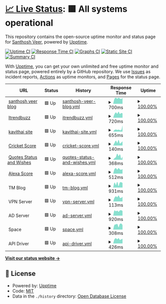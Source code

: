 # [📈 Live Status](https://santhoshkumar.github.io/upptime): <!--live status--> **🟩 All systems operational**

This repository contains the open-source uptime monitor and status page for [Santhosh Veer](https://santhoshveer.com/), powered by [Upptime](https://github.com/upptime/upptime).

[![Uptime CI](https://github.com/santhoshkumar/upptime/workflows/Uptime%20CI/badge.svg)](https://github.com/santhoshkumar/upptime/actions?query=workflow%3A%22Uptime+CI%22)
[![Response Time CI](https://github.com/santhoshkumar/upptime/workflows/Response%20Time%20CI/badge.svg)](https://github.com/santhoshkumar/upptime/actions?query=workflow%3A%22Response+Time+CI%22)
[![Graphs CI](https://github.com/santhoshkumar/upptime/workflows/Graphs%20CI/badge.svg)](https://github.com/santhoshkumar/upptime/actions?query=workflow%3A%22Graphs+CI%22)
[![Static Site CI](https://github.com/santhoshkumar/upptime/workflows/Static%20Site%20CI/badge.svg)](https://github.com/santhoshkumar/upptime/actions?query=workflow%3A%22Static+Site+CI%22)
[![Summary CI](https://github.com/santhoshkumar/upptime/workflows/Summary%20CI/badge.svg)](https://github.com/santhoshkumar/upptime/actions?query=workflow%3A%22Summary+CI%22)

With [Upptime](https://upptime.js.org), you can get your own unlimited and free uptime monitor and status page, powered entirely by a GitHub repository. We use [Issues](https://github.com/santhoshkumar/upptime/issues) as incident reports, [Actions](https://github.com/santhoshkumar/upptime/actions) as uptime monitors, and [Pages](https://santhoshkumar.github.io/upptime) for the status page.

<!--start: status pages-->
<!-- This summary is generated by Upptime (https://github.com/upptime/upptime) -->
<!-- Do not edit this manually, your changes will be overwritten -->
<!-- prettier-ignore -->
| URL | Status | History | Response Time | Uptime |
| --- | ------ | ------- | ------------- | ------ |
| <img alt="" src="https://icons.duckduckgo.com/ip3/santhoshveer.com.ico" height="13"> [santhosh veer blog](https://santhoshveer.com) | 🟩 Up | [santhosh-veer-blog.yml](https://github.com/santhoshkumar/upptime/commits/HEAD/history/santhosh-veer-blog.yml) | <details><summary><img alt="Response time graph" src="./graphs/santhosh-veer-blog/response-time-week.png" height="20"> 700ms</summary><br><a href="https://santhoshkumar.github.io/upptime/history/santhosh-veer-blog"><img alt="Response time 742" src="https://img.shields.io/endpoint?url=https%3A%2F%2Fraw.githubusercontent.com%2Fsanthoshkumar%2Fupptime%2FHEAD%2Fapi%2Fsanthosh-veer-blog%2Fresponse-time.json"></a><br><a href="https://santhoshkumar.github.io/upptime/history/santhosh-veer-blog"><img alt="24-hour response time 751" src="https://img.shields.io/endpoint?url=https%3A%2F%2Fraw.githubusercontent.com%2Fsanthoshkumar%2Fupptime%2FHEAD%2Fapi%2Fsanthosh-veer-blog%2Fresponse-time-day.json"></a><br><a href="https://santhoshkumar.github.io/upptime/history/santhosh-veer-blog"><img alt="7-day response time 700" src="https://img.shields.io/endpoint?url=https%3A%2F%2Fraw.githubusercontent.com%2Fsanthoshkumar%2Fupptime%2FHEAD%2Fapi%2Fsanthosh-veer-blog%2Fresponse-time-week.json"></a><br><a href="https://santhoshkumar.github.io/upptime/history/santhosh-veer-blog"><img alt="30-day response time 730" src="https://img.shields.io/endpoint?url=https%3A%2F%2Fraw.githubusercontent.com%2Fsanthoshkumar%2Fupptime%2FHEAD%2Fapi%2Fsanthosh-veer-blog%2Fresponse-time-month.json"></a><br><a href="https://santhoshkumar.github.io/upptime/history/santhosh-veer-blog"><img alt="1-year response time 742" src="https://img.shields.io/endpoint?url=https%3A%2F%2Fraw.githubusercontent.com%2Fsanthoshkumar%2Fupptime%2FHEAD%2Fapi%2Fsanthosh-veer-blog%2Fresponse-time-year.json"></a></details> | <details><summary><a href="https://santhoshkumar.github.io/upptime/history/santhosh-veer-blog">100.00%</a></summary><a href="https://santhoshkumar.github.io/upptime/history/santhosh-veer-blog"><img alt="All-time uptime 99.98%" src="https://img.shields.io/endpoint?url=https%3A%2F%2Fraw.githubusercontent.com%2Fsanthoshkumar%2Fupptime%2FHEAD%2Fapi%2Fsanthosh-veer-blog%2Fuptime.json"></a><br><a href="https://santhoshkumar.github.io/upptime/history/santhosh-veer-blog"><img alt="24-hour uptime 100.00%" src="https://img.shields.io/endpoint?url=https%3A%2F%2Fraw.githubusercontent.com%2Fsanthoshkumar%2Fupptime%2FHEAD%2Fapi%2Fsanthosh-veer-blog%2Fuptime-day.json"></a><br><a href="https://santhoshkumar.github.io/upptime/history/santhosh-veer-blog"><img alt="7-day uptime 100.00%" src="https://img.shields.io/endpoint?url=https%3A%2F%2Fraw.githubusercontent.com%2Fsanthoshkumar%2Fupptime%2FHEAD%2Fapi%2Fsanthosh-veer-blog%2Fuptime-week.json"></a><br><a href="https://santhoshkumar.github.io/upptime/history/santhosh-veer-blog"><img alt="30-day uptime 100.00%" src="https://img.shields.io/endpoint?url=https%3A%2F%2Fraw.githubusercontent.com%2Fsanthoshkumar%2Fupptime%2FHEAD%2Fapi%2Fsanthosh-veer-blog%2Fuptime-month.json"></a><br><a href="https://santhoshkumar.github.io/upptime/history/santhosh-veer-blog"><img alt="1-year uptime 99.98%" src="https://img.shields.io/endpoint?url=https%3A%2F%2Fraw.githubusercontent.com%2Fsanthoshkumar%2Fupptime%2FHEAD%2Fapi%2Fsanthosh-veer-blog%2Fuptime-year.json"></a></details>
| <img alt="" src="https://icons.duckduckgo.com/ip3/itrendbuzz.com.ico" height="13"> [Itrendbuzz](https://itrendbuzz.com) | 🟩 Up | [itrendbuzz.yml](https://github.com/santhoshkumar/upptime/commits/HEAD/history/itrendbuzz.yml) | <details><summary><img alt="Response time graph" src="./graphs/itrendbuzz/response-time-week.png" height="20"> 720ms</summary><br><a href="https://santhoshkumar.github.io/upptime/history/itrendbuzz"><img alt="Response time 744" src="https://img.shields.io/endpoint?url=https%3A%2F%2Fraw.githubusercontent.com%2Fsanthoshkumar%2Fupptime%2FHEAD%2Fapi%2Fitrendbuzz%2Fresponse-time.json"></a><br><a href="https://santhoshkumar.github.io/upptime/history/itrendbuzz"><img alt="24-hour response time 701" src="https://img.shields.io/endpoint?url=https%3A%2F%2Fraw.githubusercontent.com%2Fsanthoshkumar%2Fupptime%2FHEAD%2Fapi%2Fitrendbuzz%2Fresponse-time-day.json"></a><br><a href="https://santhoshkumar.github.io/upptime/history/itrendbuzz"><img alt="7-day response time 720" src="https://img.shields.io/endpoint?url=https%3A%2F%2Fraw.githubusercontent.com%2Fsanthoshkumar%2Fupptime%2FHEAD%2Fapi%2Fitrendbuzz%2Fresponse-time-week.json"></a><br><a href="https://santhoshkumar.github.io/upptime/history/itrendbuzz"><img alt="30-day response time 756" src="https://img.shields.io/endpoint?url=https%3A%2F%2Fraw.githubusercontent.com%2Fsanthoshkumar%2Fupptime%2FHEAD%2Fapi%2Fitrendbuzz%2Fresponse-time-month.json"></a><br><a href="https://santhoshkumar.github.io/upptime/history/itrendbuzz"><img alt="1-year response time 744" src="https://img.shields.io/endpoint?url=https%3A%2F%2Fraw.githubusercontent.com%2Fsanthoshkumar%2Fupptime%2FHEAD%2Fapi%2Fitrendbuzz%2Fresponse-time-year.json"></a></details> | <details><summary><a href="https://santhoshkumar.github.io/upptime/history/itrendbuzz">100.00%</a></summary><a href="https://santhoshkumar.github.io/upptime/history/itrendbuzz"><img alt="All-time uptime 99.98%" src="https://img.shields.io/endpoint?url=https%3A%2F%2Fraw.githubusercontent.com%2Fsanthoshkumar%2Fupptime%2FHEAD%2Fapi%2Fitrendbuzz%2Fuptime.json"></a><br><a href="https://santhoshkumar.github.io/upptime/history/itrendbuzz"><img alt="24-hour uptime 100.00%" src="https://img.shields.io/endpoint?url=https%3A%2F%2Fraw.githubusercontent.com%2Fsanthoshkumar%2Fupptime%2FHEAD%2Fapi%2Fitrendbuzz%2Fuptime-day.json"></a><br><a href="https://santhoshkumar.github.io/upptime/history/itrendbuzz"><img alt="7-day uptime 100.00%" src="https://img.shields.io/endpoint?url=https%3A%2F%2Fraw.githubusercontent.com%2Fsanthoshkumar%2Fupptime%2FHEAD%2Fapi%2Fitrendbuzz%2Fuptime-week.json"></a><br><a href="https://santhoshkumar.github.io/upptime/history/itrendbuzz"><img alt="30-day uptime 100.00%" src="https://img.shields.io/endpoint?url=https%3A%2F%2Fraw.githubusercontent.com%2Fsanthoshkumar%2Fupptime%2FHEAD%2Fapi%2Fitrendbuzz%2Fuptime-month.json"></a><br><a href="https://santhoshkumar.github.io/upptime/history/itrendbuzz"><img alt="1-year uptime 99.98%" src="https://img.shields.io/endpoint?url=https%3A%2F%2Fraw.githubusercontent.com%2Fsanthoshkumar%2Fupptime%2FHEAD%2Fapi%2Fitrendbuzz%2Fuptime-year.json"></a></details>
| <img alt="" src="https://icons.duckduckgo.com/ip3/kavithai.site.ico" height="13"> [kavithai site](https://kavithai.site) | 🟩 Up | [kavithai-site.yml](https://github.com/santhoshkumar/upptime/commits/HEAD/history/kavithai-site.yml) | <details><summary><img alt="Response time graph" src="./graphs/kavithai-site/response-time-week.png" height="20"> 655ms</summary><br><a href="https://santhoshkumar.github.io/upptime/history/kavithai-site"><img alt="Response time 538" src="https://img.shields.io/endpoint?url=https%3A%2F%2Fraw.githubusercontent.com%2Fsanthoshkumar%2Fupptime%2FHEAD%2Fapi%2Fkavithai-site%2Fresponse-time.json"></a><br><a href="https://santhoshkumar.github.io/upptime/history/kavithai-site"><img alt="24-hour response time 1736" src="https://img.shields.io/endpoint?url=https%3A%2F%2Fraw.githubusercontent.com%2Fsanthoshkumar%2Fupptime%2FHEAD%2Fapi%2Fkavithai-site%2Fresponse-time-day.json"></a><br><a href="https://santhoshkumar.github.io/upptime/history/kavithai-site"><img alt="7-day response time 655" src="https://img.shields.io/endpoint?url=https%3A%2F%2Fraw.githubusercontent.com%2Fsanthoshkumar%2Fupptime%2FHEAD%2Fapi%2Fkavithai-site%2Fresponse-time-week.json"></a><br><a href="https://santhoshkumar.github.io/upptime/history/kavithai-site"><img alt="30-day response time 572" src="https://img.shields.io/endpoint?url=https%3A%2F%2Fraw.githubusercontent.com%2Fsanthoshkumar%2Fupptime%2FHEAD%2Fapi%2Fkavithai-site%2Fresponse-time-month.json"></a><br><a href="https://santhoshkumar.github.io/upptime/history/kavithai-site"><img alt="1-year response time 538" src="https://img.shields.io/endpoint?url=https%3A%2F%2Fraw.githubusercontent.com%2Fsanthoshkumar%2Fupptime%2FHEAD%2Fapi%2Fkavithai-site%2Fresponse-time-year.json"></a></details> | <details><summary><a href="https://santhoshkumar.github.io/upptime/history/kavithai-site">100.00%</a></summary><a href="https://santhoshkumar.github.io/upptime/history/kavithai-site"><img alt="All-time uptime 100.00%" src="https://img.shields.io/endpoint?url=https%3A%2F%2Fraw.githubusercontent.com%2Fsanthoshkumar%2Fupptime%2FHEAD%2Fapi%2Fkavithai-site%2Fuptime.json"></a><br><a href="https://santhoshkumar.github.io/upptime/history/kavithai-site"><img alt="24-hour uptime 100.00%" src="https://img.shields.io/endpoint?url=https%3A%2F%2Fraw.githubusercontent.com%2Fsanthoshkumar%2Fupptime%2FHEAD%2Fapi%2Fkavithai-site%2Fuptime-day.json"></a><br><a href="https://santhoshkumar.github.io/upptime/history/kavithai-site"><img alt="7-day uptime 100.00%" src="https://img.shields.io/endpoint?url=https%3A%2F%2Fraw.githubusercontent.com%2Fsanthoshkumar%2Fupptime%2FHEAD%2Fapi%2Fkavithai-site%2Fuptime-week.json"></a><br><a href="https://santhoshkumar.github.io/upptime/history/kavithai-site"><img alt="30-day uptime 100.00%" src="https://img.shields.io/endpoint?url=https%3A%2F%2Fraw.githubusercontent.com%2Fsanthoshkumar%2Fupptime%2FHEAD%2Fapi%2Fkavithai-site%2Fuptime-month.json"></a><br><a href="https://santhoshkumar.github.io/upptime/history/kavithai-site"><img alt="1-year uptime 100.00%" src="https://img.shields.io/endpoint?url=https%3A%2F%2Fraw.githubusercontent.com%2Fsanthoshkumar%2Fupptime%2FHEAD%2Fapi%2Fkavithai-site%2Fuptime-year.json"></a></details>
| <img alt="" src="https://icons.duckduckgo.com/ip3/cricketblog.pages.dev.ico" height="13"> [Cricket Score](https://cricketblog.pages.dev/) | 🟩 Up | [cricket-score.yml](https://github.com/santhoshkumar/upptime/commits/HEAD/history/cricket-score.yml) | <details><summary><img alt="Response time graph" src="./graphs/cricket-score/response-time-week.png" height="20"> 140ms</summary><br><a href="https://santhoshkumar.github.io/upptime/history/cricket-score"><img alt="Response time 145" src="https://img.shields.io/endpoint?url=https%3A%2F%2Fraw.githubusercontent.com%2Fsanthoshkumar%2Fupptime%2FHEAD%2Fapi%2Fcricket-score%2Fresponse-time.json"></a><br><a href="https://santhoshkumar.github.io/upptime/history/cricket-score"><img alt="24-hour response time 165" src="https://img.shields.io/endpoint?url=https%3A%2F%2Fraw.githubusercontent.com%2Fsanthoshkumar%2Fupptime%2FHEAD%2Fapi%2Fcricket-score%2Fresponse-time-day.json"></a><br><a href="https://santhoshkumar.github.io/upptime/history/cricket-score"><img alt="7-day response time 140" src="https://img.shields.io/endpoint?url=https%3A%2F%2Fraw.githubusercontent.com%2Fsanthoshkumar%2Fupptime%2FHEAD%2Fapi%2Fcricket-score%2Fresponse-time-week.json"></a><br><a href="https://santhoshkumar.github.io/upptime/history/cricket-score"><img alt="30-day response time 156" src="https://img.shields.io/endpoint?url=https%3A%2F%2Fraw.githubusercontent.com%2Fsanthoshkumar%2Fupptime%2FHEAD%2Fapi%2Fcricket-score%2Fresponse-time-month.json"></a><br><a href="https://santhoshkumar.github.io/upptime/history/cricket-score"><img alt="1-year response time 145" src="https://img.shields.io/endpoint?url=https%3A%2F%2Fraw.githubusercontent.com%2Fsanthoshkumar%2Fupptime%2FHEAD%2Fapi%2Fcricket-score%2Fresponse-time-year.json"></a></details> | <details><summary><a href="https://santhoshkumar.github.io/upptime/history/cricket-score">100.00%</a></summary><a href="https://santhoshkumar.github.io/upptime/history/cricket-score"><img alt="All-time uptime 100.00%" src="https://img.shields.io/endpoint?url=https%3A%2F%2Fraw.githubusercontent.com%2Fsanthoshkumar%2Fupptime%2FHEAD%2Fapi%2Fcricket-score%2Fuptime.json"></a><br><a href="https://santhoshkumar.github.io/upptime/history/cricket-score"><img alt="24-hour uptime 100.00%" src="https://img.shields.io/endpoint?url=https%3A%2F%2Fraw.githubusercontent.com%2Fsanthoshkumar%2Fupptime%2FHEAD%2Fapi%2Fcricket-score%2Fuptime-day.json"></a><br><a href="https://santhoshkumar.github.io/upptime/history/cricket-score"><img alt="7-day uptime 100.00%" src="https://img.shields.io/endpoint?url=https%3A%2F%2Fraw.githubusercontent.com%2Fsanthoshkumar%2Fupptime%2FHEAD%2Fapi%2Fcricket-score%2Fuptime-week.json"></a><br><a href="https://santhoshkumar.github.io/upptime/history/cricket-score"><img alt="30-day uptime 100.00%" src="https://img.shields.io/endpoint?url=https%3A%2F%2Fraw.githubusercontent.com%2Fsanthoshkumar%2Fupptime%2FHEAD%2Fapi%2Fcricket-score%2Fuptime-month.json"></a><br><a href="https://santhoshkumar.github.io/upptime/history/cricket-score"><img alt="1-year uptime 100.00%" src="https://img.shields.io/endpoint?url=https%3A%2F%2Fraw.githubusercontent.com%2Fsanthoshkumar%2Fupptime%2FHEAD%2Fapi%2Fcricket-score%2Fuptime-year.json"></a></details>
| <img alt="" src="https://icons.duckduckgo.com/ip3/quotes.tamilwords.net.ico" height="13"> [Quotes Status and Wishes](https://quotes.tamilwords.net/) | 🟩 Up | [quotes-status-and-wishes.yml](https://github.com/santhoshkumar/upptime/commits/HEAD/history/quotes-status-and-wishes.yml) | <details><summary><img alt="Response time graph" src="./graphs/quotes-status-and-wishes/response-time-week.png" height="20"> 368ms</summary><br><a href="https://santhoshkumar.github.io/upptime/history/quotes-status-and-wishes"><img alt="Response time 247" src="https://img.shields.io/endpoint?url=https%3A%2F%2Fraw.githubusercontent.com%2Fsanthoshkumar%2Fupptime%2FHEAD%2Fapi%2Fquotes-status-and-wishes%2Fresponse-time.json"></a><br><a href="https://santhoshkumar.github.io/upptime/history/quotes-status-and-wishes"><img alt="24-hour response time 340" src="https://img.shields.io/endpoint?url=https%3A%2F%2Fraw.githubusercontent.com%2Fsanthoshkumar%2Fupptime%2FHEAD%2Fapi%2Fquotes-status-and-wishes%2Fresponse-time-day.json"></a><br><a href="https://santhoshkumar.github.io/upptime/history/quotes-status-and-wishes"><img alt="7-day response time 368" src="https://img.shields.io/endpoint?url=https%3A%2F%2Fraw.githubusercontent.com%2Fsanthoshkumar%2Fupptime%2FHEAD%2Fapi%2Fquotes-status-and-wishes%2Fresponse-time-week.json"></a><br><a href="https://santhoshkumar.github.io/upptime/history/quotes-status-and-wishes"><img alt="30-day response time 275" src="https://img.shields.io/endpoint?url=https%3A%2F%2Fraw.githubusercontent.com%2Fsanthoshkumar%2Fupptime%2FHEAD%2Fapi%2Fquotes-status-and-wishes%2Fresponse-time-month.json"></a><br><a href="https://santhoshkumar.github.io/upptime/history/quotes-status-and-wishes"><img alt="1-year response time 247" src="https://img.shields.io/endpoint?url=https%3A%2F%2Fraw.githubusercontent.com%2Fsanthoshkumar%2Fupptime%2FHEAD%2Fapi%2Fquotes-status-and-wishes%2Fresponse-time-year.json"></a></details> | <details><summary><a href="https://santhoshkumar.github.io/upptime/history/quotes-status-and-wishes">100.00%</a></summary><a href="https://santhoshkumar.github.io/upptime/history/quotes-status-and-wishes"><img alt="All-time uptime 99.97%" src="https://img.shields.io/endpoint?url=https%3A%2F%2Fraw.githubusercontent.com%2Fsanthoshkumar%2Fupptime%2FHEAD%2Fapi%2Fquotes-status-and-wishes%2Fuptime.json"></a><br><a href="https://santhoshkumar.github.io/upptime/history/quotes-status-and-wishes"><img alt="24-hour uptime 100.00%" src="https://img.shields.io/endpoint?url=https%3A%2F%2Fraw.githubusercontent.com%2Fsanthoshkumar%2Fupptime%2FHEAD%2Fapi%2Fquotes-status-and-wishes%2Fuptime-day.json"></a><br><a href="https://santhoshkumar.github.io/upptime/history/quotes-status-and-wishes"><img alt="7-day uptime 100.00%" src="https://img.shields.io/endpoint?url=https%3A%2F%2Fraw.githubusercontent.com%2Fsanthoshkumar%2Fupptime%2FHEAD%2Fapi%2Fquotes-status-and-wishes%2Fuptime-week.json"></a><br><a href="https://santhoshkumar.github.io/upptime/history/quotes-status-and-wishes"><img alt="30-day uptime 100.00%" src="https://img.shields.io/endpoint?url=https%3A%2F%2Fraw.githubusercontent.com%2Fsanthoshkumar%2Fupptime%2FHEAD%2Fapi%2Fquotes-status-and-wishes%2Fuptime-month.json"></a><br><a href="https://santhoshkumar.github.io/upptime/history/quotes-status-and-wishes"><img alt="1-year uptime 99.97%" src="https://img.shields.io/endpoint?url=https%3A%2F%2Fraw.githubusercontent.com%2Fsanthoshkumar%2Fupptime%2FHEAD%2Fapi%2Fquotes-status-and-wishes%2Fuptime-year.json"></a></details>
| <img alt="" src="https://icons.duckduckgo.com/ip3/score.santhoshveer.com.ico" height="13"> [Alexa Score](https://score.santhoshveer.com/) | 🟩 Up | [alexa-score.yml](https://github.com/santhoshkumar/upptime/commits/HEAD/history/alexa-score.yml) | <details><summary><img alt="Response time graph" src="./graphs/alexa-score/response-time-week.png" height="20"> 512ms</summary><br><a href="https://santhoshkumar.github.io/upptime/history/alexa-score"><img alt="Response time 558" src="https://img.shields.io/endpoint?url=https%3A%2F%2Fraw.githubusercontent.com%2Fsanthoshkumar%2Fupptime%2FHEAD%2Fapi%2Falexa-score%2Fresponse-time.json"></a><br><a href="https://santhoshkumar.github.io/upptime/history/alexa-score"><img alt="24-hour response time 517" src="https://img.shields.io/endpoint?url=https%3A%2F%2Fraw.githubusercontent.com%2Fsanthoshkumar%2Fupptime%2FHEAD%2Fapi%2Falexa-score%2Fresponse-time-day.json"></a><br><a href="https://santhoshkumar.github.io/upptime/history/alexa-score"><img alt="7-day response time 512" src="https://img.shields.io/endpoint?url=https%3A%2F%2Fraw.githubusercontent.com%2Fsanthoshkumar%2Fupptime%2FHEAD%2Fapi%2Falexa-score%2Fresponse-time-week.json"></a><br><a href="https://santhoshkumar.github.io/upptime/history/alexa-score"><img alt="30-day response time 564" src="https://img.shields.io/endpoint?url=https%3A%2F%2Fraw.githubusercontent.com%2Fsanthoshkumar%2Fupptime%2FHEAD%2Fapi%2Falexa-score%2Fresponse-time-month.json"></a><br><a href="https://santhoshkumar.github.io/upptime/history/alexa-score"><img alt="1-year response time 558" src="https://img.shields.io/endpoint?url=https%3A%2F%2Fraw.githubusercontent.com%2Fsanthoshkumar%2Fupptime%2FHEAD%2Fapi%2Falexa-score%2Fresponse-time-year.json"></a></details> | <details><summary><a href="https://santhoshkumar.github.io/upptime/history/alexa-score">100.00%</a></summary><a href="https://santhoshkumar.github.io/upptime/history/alexa-score"><img alt="All-time uptime 100.00%" src="https://img.shields.io/endpoint?url=https%3A%2F%2Fraw.githubusercontent.com%2Fsanthoshkumar%2Fupptime%2FHEAD%2Fapi%2Falexa-score%2Fuptime.json"></a><br><a href="https://santhoshkumar.github.io/upptime/history/alexa-score"><img alt="24-hour uptime 100.00%" src="https://img.shields.io/endpoint?url=https%3A%2F%2Fraw.githubusercontent.com%2Fsanthoshkumar%2Fupptime%2FHEAD%2Fapi%2Falexa-score%2Fuptime-day.json"></a><br><a href="https://santhoshkumar.github.io/upptime/history/alexa-score"><img alt="7-day uptime 100.00%" src="https://img.shields.io/endpoint?url=https%3A%2F%2Fraw.githubusercontent.com%2Fsanthoshkumar%2Fupptime%2FHEAD%2Fapi%2Falexa-score%2Fuptime-week.json"></a><br><a href="https://santhoshkumar.github.io/upptime/history/alexa-score"><img alt="30-day uptime 100.00%" src="https://img.shields.io/endpoint?url=https%3A%2F%2Fraw.githubusercontent.com%2Fsanthoshkumar%2Fupptime%2FHEAD%2Fapi%2Falexa-score%2Fuptime-month.json"></a><br><a href="https://santhoshkumar.github.io/upptime/history/alexa-score"><img alt="1-year uptime 100.00%" src="https://img.shields.io/endpoint?url=https%3A%2F%2Fraw.githubusercontent.com%2Fsanthoshkumar%2Fupptime%2FHEAD%2Fapi%2Falexa-score%2Fuptime-year.json"></a></details>
| <img alt="" src="https://icons.duckduckgo.com/ip3/null.ico" height="13"> TM Blog | 🟩 Up | [tm-blog.yml](https://github.com/santhoshkumar/upptime/commits/HEAD/history/tm-blog.yml) | <details><summary><img alt="Response time graph" src="./graphs/tm-blog/response-time-week.png" height="20"> 931ms</summary><br><a href="https://santhoshkumar.github.io/upptime/history/tm-blog"><img alt="Response time 1104" src="https://img.shields.io/endpoint?url=https%3A%2F%2Fraw.githubusercontent.com%2Fsanthoshkumar%2Fupptime%2FHEAD%2Fapi%2Ftm-blog%2Fresponse-time.json"></a><br><a href="https://santhoshkumar.github.io/upptime/history/tm-blog"><img alt="24-hour response time 1017" src="https://img.shields.io/endpoint?url=https%3A%2F%2Fraw.githubusercontent.com%2Fsanthoshkumar%2Fupptime%2FHEAD%2Fapi%2Ftm-blog%2Fresponse-time-day.json"></a><br><a href="https://santhoshkumar.github.io/upptime/history/tm-blog"><img alt="7-day response time 931" src="https://img.shields.io/endpoint?url=https%3A%2F%2Fraw.githubusercontent.com%2Fsanthoshkumar%2Fupptime%2FHEAD%2Fapi%2Ftm-blog%2Fresponse-time-week.json"></a><br><a href="https://santhoshkumar.github.io/upptime/history/tm-blog"><img alt="30-day response time 1028" src="https://img.shields.io/endpoint?url=https%3A%2F%2Fraw.githubusercontent.com%2Fsanthoshkumar%2Fupptime%2FHEAD%2Fapi%2Ftm-blog%2Fresponse-time-month.json"></a><br><a href="https://santhoshkumar.github.io/upptime/history/tm-blog"><img alt="1-year response time 1104" src="https://img.shields.io/endpoint?url=https%3A%2F%2Fraw.githubusercontent.com%2Fsanthoshkumar%2Fupptime%2FHEAD%2Fapi%2Ftm-blog%2Fresponse-time-year.json"></a></details> | <details><summary><a href="https://santhoshkumar.github.io/upptime/history/tm-blog">100.00%</a></summary><a href="https://santhoshkumar.github.io/upptime/history/tm-blog"><img alt="All-time uptime 100.00%" src="https://img.shields.io/endpoint?url=https%3A%2F%2Fraw.githubusercontent.com%2Fsanthoshkumar%2Fupptime%2FHEAD%2Fapi%2Ftm-blog%2Fuptime.json"></a><br><a href="https://santhoshkumar.github.io/upptime/history/tm-blog"><img alt="24-hour uptime 100.00%" src="https://img.shields.io/endpoint?url=https%3A%2F%2Fraw.githubusercontent.com%2Fsanthoshkumar%2Fupptime%2FHEAD%2Fapi%2Ftm-blog%2Fuptime-day.json"></a><br><a href="https://santhoshkumar.github.io/upptime/history/tm-blog"><img alt="7-day uptime 100.00%" src="https://img.shields.io/endpoint?url=https%3A%2F%2Fraw.githubusercontent.com%2Fsanthoshkumar%2Fupptime%2FHEAD%2Fapi%2Ftm-blog%2Fuptime-week.json"></a><br><a href="https://santhoshkumar.github.io/upptime/history/tm-blog"><img alt="30-day uptime 100.00%" src="https://img.shields.io/endpoint?url=https%3A%2F%2Fraw.githubusercontent.com%2Fsanthoshkumar%2Fupptime%2FHEAD%2Fapi%2Ftm-blog%2Fuptime-month.json"></a><br><a href="https://santhoshkumar.github.io/upptime/history/tm-blog"><img alt="1-year uptime 100.00%" src="https://img.shields.io/endpoint?url=https%3A%2F%2Fraw.githubusercontent.com%2Fsanthoshkumar%2Fupptime%2FHEAD%2Fapi%2Ftm-blog%2Fuptime-year.json"></a></details>
| <img alt="" src="https://icons.duckduckgo.com/ip3/null.ico" height="13"> VPN Server | 🟩 Up | [vpn-server.yml](https://github.com/santhoshkumar/upptime/commits/HEAD/history/vpn-server.yml) | <details><summary><img alt="Response time graph" src="./graphs/vpn-server/response-time-week.png" height="20"> 113ms</summary><br><a href="https://santhoshkumar.github.io/upptime/history/vpn-server"><img alt="Response time 117" src="https://img.shields.io/endpoint?url=https%3A%2F%2Fraw.githubusercontent.com%2Fsanthoshkumar%2Fupptime%2FHEAD%2Fapi%2Fvpn-server%2Fresponse-time.json"></a><br><a href="https://santhoshkumar.github.io/upptime/history/vpn-server"><img alt="24-hour response time 120" src="https://img.shields.io/endpoint?url=https%3A%2F%2Fraw.githubusercontent.com%2Fsanthoshkumar%2Fupptime%2FHEAD%2Fapi%2Fvpn-server%2Fresponse-time-day.json"></a><br><a href="https://santhoshkumar.github.io/upptime/history/vpn-server"><img alt="7-day response time 113" src="https://img.shields.io/endpoint?url=https%3A%2F%2Fraw.githubusercontent.com%2Fsanthoshkumar%2Fupptime%2FHEAD%2Fapi%2Fvpn-server%2Fresponse-time-week.json"></a><br><a href="https://santhoshkumar.github.io/upptime/history/vpn-server"><img alt="30-day response time 120" src="https://img.shields.io/endpoint?url=https%3A%2F%2Fraw.githubusercontent.com%2Fsanthoshkumar%2Fupptime%2FHEAD%2Fapi%2Fvpn-server%2Fresponse-time-month.json"></a><br><a href="https://santhoshkumar.github.io/upptime/history/vpn-server"><img alt="1-year response time 117" src="https://img.shields.io/endpoint?url=https%3A%2F%2Fraw.githubusercontent.com%2Fsanthoshkumar%2Fupptime%2FHEAD%2Fapi%2Fvpn-server%2Fresponse-time-year.json"></a></details> | <details><summary><a href="https://santhoshkumar.github.io/upptime/history/vpn-server">100.00%</a></summary><a href="https://santhoshkumar.github.io/upptime/history/vpn-server"><img alt="All-time uptime 100.00%" src="https://img.shields.io/endpoint?url=https%3A%2F%2Fraw.githubusercontent.com%2Fsanthoshkumar%2Fupptime%2FHEAD%2Fapi%2Fvpn-server%2Fuptime.json"></a><br><a href="https://santhoshkumar.github.io/upptime/history/vpn-server"><img alt="24-hour uptime 100.00%" src="https://img.shields.io/endpoint?url=https%3A%2F%2Fraw.githubusercontent.com%2Fsanthoshkumar%2Fupptime%2FHEAD%2Fapi%2Fvpn-server%2Fuptime-day.json"></a><br><a href="https://santhoshkumar.github.io/upptime/history/vpn-server"><img alt="7-day uptime 100.00%" src="https://img.shields.io/endpoint?url=https%3A%2F%2Fraw.githubusercontent.com%2Fsanthoshkumar%2Fupptime%2FHEAD%2Fapi%2Fvpn-server%2Fuptime-week.json"></a><br><a href="https://santhoshkumar.github.io/upptime/history/vpn-server"><img alt="30-day uptime 100.00%" src="https://img.shields.io/endpoint?url=https%3A%2F%2Fraw.githubusercontent.com%2Fsanthoshkumar%2Fupptime%2FHEAD%2Fapi%2Fvpn-server%2Fuptime-month.json"></a><br><a href="https://santhoshkumar.github.io/upptime/history/vpn-server"><img alt="1-year uptime 100.00%" src="https://img.shields.io/endpoint?url=https%3A%2F%2Fraw.githubusercontent.com%2Fsanthoshkumar%2Fupptime%2FHEAD%2Fapi%2Fvpn-server%2Fuptime-year.json"></a></details>
| <img alt="" src="https://icons.duckduckgo.com/ip3/null.ico" height="13"> AD Server | 🟩 Up | [ad-server.yml](https://github.com/santhoshkumar/upptime/commits/HEAD/history/ad-server.yml) | <details><summary><img alt="Response time graph" src="./graphs/ad-server/response-time-week.png" height="20"> 920ms</summary><br><a href="https://santhoshkumar.github.io/upptime/history/ad-server"><img alt="Response time 755" src="https://img.shields.io/endpoint?url=https%3A%2F%2Fraw.githubusercontent.com%2Fsanthoshkumar%2Fupptime%2FHEAD%2Fapi%2Fad-server%2Fresponse-time.json"></a><br><a href="https://santhoshkumar.github.io/upptime/history/ad-server"><img alt="24-hour response time 886" src="https://img.shields.io/endpoint?url=https%3A%2F%2Fraw.githubusercontent.com%2Fsanthoshkumar%2Fupptime%2FHEAD%2Fapi%2Fad-server%2Fresponse-time-day.json"></a><br><a href="https://santhoshkumar.github.io/upptime/history/ad-server"><img alt="7-day response time 920" src="https://img.shields.io/endpoint?url=https%3A%2F%2Fraw.githubusercontent.com%2Fsanthoshkumar%2Fupptime%2FHEAD%2Fapi%2Fad-server%2Fresponse-time-week.json"></a><br><a href="https://santhoshkumar.github.io/upptime/history/ad-server"><img alt="30-day response time 901" src="https://img.shields.io/endpoint?url=https%3A%2F%2Fraw.githubusercontent.com%2Fsanthoshkumar%2Fupptime%2FHEAD%2Fapi%2Fad-server%2Fresponse-time-month.json"></a><br><a href="https://santhoshkumar.github.io/upptime/history/ad-server"><img alt="1-year response time 755" src="https://img.shields.io/endpoint?url=https%3A%2F%2Fraw.githubusercontent.com%2Fsanthoshkumar%2Fupptime%2FHEAD%2Fapi%2Fad-server%2Fresponse-time-year.json"></a></details> | <details><summary><a href="https://santhoshkumar.github.io/upptime/history/ad-server">100.00%</a></summary><a href="https://santhoshkumar.github.io/upptime/history/ad-server"><img alt="All-time uptime 99.99%" src="https://img.shields.io/endpoint?url=https%3A%2F%2Fraw.githubusercontent.com%2Fsanthoshkumar%2Fupptime%2FHEAD%2Fapi%2Fad-server%2Fuptime.json"></a><br><a href="https://santhoshkumar.github.io/upptime/history/ad-server"><img alt="24-hour uptime 100.00%" src="https://img.shields.io/endpoint?url=https%3A%2F%2Fraw.githubusercontent.com%2Fsanthoshkumar%2Fupptime%2FHEAD%2Fapi%2Fad-server%2Fuptime-day.json"></a><br><a href="https://santhoshkumar.github.io/upptime/history/ad-server"><img alt="7-day uptime 100.00%" src="https://img.shields.io/endpoint?url=https%3A%2F%2Fraw.githubusercontent.com%2Fsanthoshkumar%2Fupptime%2FHEAD%2Fapi%2Fad-server%2Fuptime-week.json"></a><br><a href="https://santhoshkumar.github.io/upptime/history/ad-server"><img alt="30-day uptime 100.00%" src="https://img.shields.io/endpoint?url=https%3A%2F%2Fraw.githubusercontent.com%2Fsanthoshkumar%2Fupptime%2FHEAD%2Fapi%2Fad-server%2Fuptime-month.json"></a><br><a href="https://santhoshkumar.github.io/upptime/history/ad-server"><img alt="1-year uptime 99.99%" src="https://img.shields.io/endpoint?url=https%3A%2F%2Fraw.githubusercontent.com%2Fsanthoshkumar%2Fupptime%2FHEAD%2Fapi%2Fad-server%2Fuptime-year.json"></a></details>
| <img alt="" src="https://icons.duckduckgo.com/ip3/null.ico" height="13"> Space | 🟩 Up | [space.yml](https://github.com/santhoshkumar/upptime/commits/HEAD/history/space.yml) | <details><summary><img alt="Response time graph" src="./graphs/space/response-time-week.png" height="20"> 308ms</summary><br><a href="https://santhoshkumar.github.io/upptime/history/space"><img alt="Response time 292" src="https://img.shields.io/endpoint?url=https%3A%2F%2Fraw.githubusercontent.com%2Fsanthoshkumar%2Fupptime%2FHEAD%2Fapi%2Fspace%2Fresponse-time.json"></a><br><a href="https://santhoshkumar.github.io/upptime/history/space"><img alt="24-hour response time 286" src="https://img.shields.io/endpoint?url=https%3A%2F%2Fraw.githubusercontent.com%2Fsanthoshkumar%2Fupptime%2FHEAD%2Fapi%2Fspace%2Fresponse-time-day.json"></a><br><a href="https://santhoshkumar.github.io/upptime/history/space"><img alt="7-day response time 308" src="https://img.shields.io/endpoint?url=https%3A%2F%2Fraw.githubusercontent.com%2Fsanthoshkumar%2Fupptime%2FHEAD%2Fapi%2Fspace%2Fresponse-time-week.json"></a><br><a href="https://santhoshkumar.github.io/upptime/history/space"><img alt="30-day response time 299" src="https://img.shields.io/endpoint?url=https%3A%2F%2Fraw.githubusercontent.com%2Fsanthoshkumar%2Fupptime%2FHEAD%2Fapi%2Fspace%2Fresponse-time-month.json"></a><br><a href="https://santhoshkumar.github.io/upptime/history/space"><img alt="1-year response time 292" src="https://img.shields.io/endpoint?url=https%3A%2F%2Fraw.githubusercontent.com%2Fsanthoshkumar%2Fupptime%2FHEAD%2Fapi%2Fspace%2Fresponse-time-year.json"></a></details> | <details><summary><a href="https://santhoshkumar.github.io/upptime/history/space">100.00%</a></summary><a href="https://santhoshkumar.github.io/upptime/history/space"><img alt="All-time uptime 99.94%" src="https://img.shields.io/endpoint?url=https%3A%2F%2Fraw.githubusercontent.com%2Fsanthoshkumar%2Fupptime%2FHEAD%2Fapi%2Fspace%2Fuptime.json"></a><br><a href="https://santhoshkumar.github.io/upptime/history/space"><img alt="24-hour uptime 100.00%" src="https://img.shields.io/endpoint?url=https%3A%2F%2Fraw.githubusercontent.com%2Fsanthoshkumar%2Fupptime%2FHEAD%2Fapi%2Fspace%2Fuptime-day.json"></a><br><a href="https://santhoshkumar.github.io/upptime/history/space"><img alt="7-day uptime 100.00%" src="https://img.shields.io/endpoint?url=https%3A%2F%2Fraw.githubusercontent.com%2Fsanthoshkumar%2Fupptime%2FHEAD%2Fapi%2Fspace%2Fuptime-week.json"></a><br><a href="https://santhoshkumar.github.io/upptime/history/space"><img alt="30-day uptime 100.00%" src="https://img.shields.io/endpoint?url=https%3A%2F%2Fraw.githubusercontent.com%2Fsanthoshkumar%2Fupptime%2FHEAD%2Fapi%2Fspace%2Fuptime-month.json"></a><br><a href="https://santhoshkumar.github.io/upptime/history/space"><img alt="1-year uptime 99.94%" src="https://img.shields.io/endpoint?url=https%3A%2F%2Fraw.githubusercontent.com%2Fsanthoshkumar%2Fupptime%2FHEAD%2Fapi%2Fspace%2Fuptime-year.json"></a></details>
| <img alt="" src="https://icons.duckduckgo.com/ip3/null.ico" height="13"> API Driver | 🟩 Up | [api-driver.yml](https://github.com/santhoshkumar/upptime/commits/HEAD/history/api-driver.yml) | <details><summary><img alt="Response time graph" src="./graphs/api-driver/response-time-week.png" height="20"> 426ms</summary><br><a href="https://santhoshkumar.github.io/upptime/history/api-driver"><img alt="Response time 426" src="https://img.shields.io/endpoint?url=https%3A%2F%2Fraw.githubusercontent.com%2Fsanthoshkumar%2Fupptime%2FHEAD%2Fapi%2Fapi-driver%2Fresponse-time.json"></a><br><a href="https://santhoshkumar.github.io/upptime/history/api-driver"><img alt="24-hour response time 453" src="https://img.shields.io/endpoint?url=https%3A%2F%2Fraw.githubusercontent.com%2Fsanthoshkumar%2Fupptime%2FHEAD%2Fapi%2Fapi-driver%2Fresponse-time-day.json"></a><br><a href="https://santhoshkumar.github.io/upptime/history/api-driver"><img alt="7-day response time 426" src="https://img.shields.io/endpoint?url=https%3A%2F%2Fraw.githubusercontent.com%2Fsanthoshkumar%2Fupptime%2FHEAD%2Fapi%2Fapi-driver%2Fresponse-time-week.json"></a><br><a href="https://santhoshkumar.github.io/upptime/history/api-driver"><img alt="30-day response time 434" src="https://img.shields.io/endpoint?url=https%3A%2F%2Fraw.githubusercontent.com%2Fsanthoshkumar%2Fupptime%2FHEAD%2Fapi%2Fapi-driver%2Fresponse-time-month.json"></a><br><a href="https://santhoshkumar.github.io/upptime/history/api-driver"><img alt="1-year response time 426" src="https://img.shields.io/endpoint?url=https%3A%2F%2Fraw.githubusercontent.com%2Fsanthoshkumar%2Fupptime%2FHEAD%2Fapi%2Fapi-driver%2Fresponse-time-year.json"></a></details> | <details><summary><a href="https://santhoshkumar.github.io/upptime/history/api-driver">100.00%</a></summary><a href="https://santhoshkumar.github.io/upptime/history/api-driver"><img alt="All-time uptime 100.00%" src="https://img.shields.io/endpoint?url=https%3A%2F%2Fraw.githubusercontent.com%2Fsanthoshkumar%2Fupptime%2FHEAD%2Fapi%2Fapi-driver%2Fuptime.json"></a><br><a href="https://santhoshkumar.github.io/upptime/history/api-driver"><img alt="24-hour uptime 100.00%" src="https://img.shields.io/endpoint?url=https%3A%2F%2Fraw.githubusercontent.com%2Fsanthoshkumar%2Fupptime%2FHEAD%2Fapi%2Fapi-driver%2Fuptime-day.json"></a><br><a href="https://santhoshkumar.github.io/upptime/history/api-driver"><img alt="7-day uptime 100.00%" src="https://img.shields.io/endpoint?url=https%3A%2F%2Fraw.githubusercontent.com%2Fsanthoshkumar%2Fupptime%2FHEAD%2Fapi%2Fapi-driver%2Fuptime-week.json"></a><br><a href="https://santhoshkumar.github.io/upptime/history/api-driver"><img alt="30-day uptime 100.00%" src="https://img.shields.io/endpoint?url=https%3A%2F%2Fraw.githubusercontent.com%2Fsanthoshkumar%2Fupptime%2FHEAD%2Fapi%2Fapi-driver%2Fuptime-month.json"></a><br><a href="https://santhoshkumar.github.io/upptime/history/api-driver"><img alt="1-year uptime 100.00%" src="https://img.shields.io/endpoint?url=https%3A%2F%2Fraw.githubusercontent.com%2Fsanthoshkumar%2Fupptime%2FHEAD%2Fapi%2Fapi-driver%2Fuptime-year.json"></a></details>

<!--end: status pages-->

[**Visit our status website →**](https://santhoshkumar.github.io/upptime)

## 📄 License

- Powered by: [Upptime](https://github.com/upptime/upptime)
- Code: [MIT](./LICENSE)
- Data in the `./history` directory: [Open Database License](https://opendatacommons.org/licenses/odbl/1-0/)
